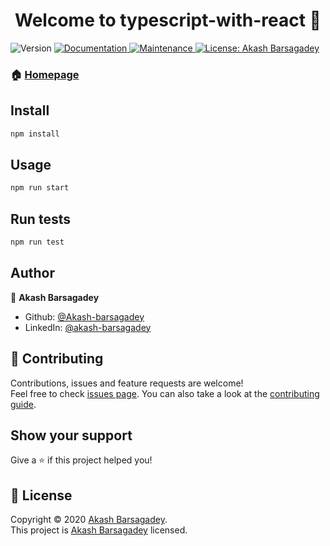 <h1 align="center">Welcome to typescript-with-react 👋</h1>
<p>
  <img alt="Version" src="https://img.shields.io/badge/version-1.0.0-blue.svg?cacheSeconds=2592000" />
  <a href="https://github.com/Akash-barsagadey/typescript-essentials#readme" target="_blank">
    <img alt="Documentation" src="https://img.shields.io/badge/documentation-yes-brightgreen.svg" />
  </a>
  <a href="https://github.com/Akash-barsagadey/typescript-essentials/graphs/commit-activity" target="_blank">
    <img alt="Maintenance" src="https://img.shields.io/badge/Maintained%3F-yes-green.svg" />
  </a>
  <a href="https://github.com/Akash-barsagadey/typescript-essentials/blob/master/LICENSE" target="_blank">
    <img alt="License: Akash Barsagadey" src="https://img.shields.io/github/license/Akash-barsagadey/typescript-with-react" />
  </a>
</p>

### 🏠 [Homepage](https://github.com/Akash-barsagadey/typescript-essentials#readme)

## Install

```sh
npm install
```

## Usage

```sh
npm run start
```

## Run tests

```sh
npm run test
```

## Author

👤 **Akash Barsagadey**

-   Github: [@Akash-barsagadey](https://github.com/Akash-barsagadey)
-   LinkedIn: [@akash-barsagadey](https://linkedin.com/in/akash-barsagadey)

## 🤝 Contributing

Contributions, issues and feature requests are welcome!<br />Feel free to check [issues page](https://github.com/Akash-barsagadey/typescript-essentials/issues). You can also take a look at the [contributing guide](https://github.com/Akash-barsagadey/typescript-essentials/blob/master/CONTRIBUTING.md).

## Show your support

Give a ⭐️ if this project helped you!

## 📝 License

Copyright © 2020 [Akash Barsagadey](https://github.com/Akash-barsagadey).<br />
This project is [Akash Barsagadey](https://github.com/Akash-barsagadey/typescript-essentials/blob/master/LICENSE) licensed.
